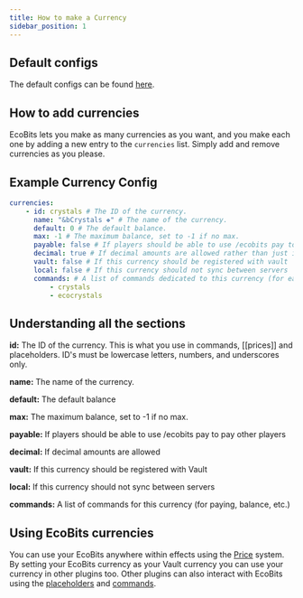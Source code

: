 ```yaml
---
title: How to make a Currency
sidebar_position: 1
---
```


## Default configs

The default configs can be found [here](https://github.com/Auxilor/EcoBits/blob/master/eco-core/core-plugin/src/main/resources/config.yml).

## How to add currencies

EcoBits lets you make as many currencies as you want, and you make each one by adding a new
entry to the `currencies` list. Simply add and remove currencies as you please.

## Example Currency Config

```yaml
currencies:
    - id: crystals # The ID of the currency.
      name: "&bCrystals ❖" # The name of the currency.
      default: 0 # The default balance.
      max: -1 # The maximum balance, set to -1 if no max.
      payable: false # If players should be able to use /ecobits pay to pay other players
      decimal: true # If decimal amounts are allowed rather than just integer amounts
      vault: false # If this currency should be registered with vault
      local: false # If this currency should not sync between servers
      commands: # A list of commands dedicated to this currency (for easier paying, checking balance, etc)
          - crystals
          - ecocrystals
```

## Understanding all the sections

**id:** The ID of the currency. This is what you use in commands, [[prices]] and placeholders.
ID's must be lowercase letters, numbers, and underscores only.

**name:** The name of the currency.

**default:** The default balance

**max:** The maximum balance, set to -1 if no max.

**payable:** If players should be able to use /ecobits pay to pay other players

**decimal:**  If decimal amounts are allowed

**vault:** If this currency should be registered with Vault

**local:** If this currency should not sync between servers

**commands:** A list of commands for this currency (for paying, balance, etc.)

## Using EcoBits currencies

You can use your EcoBits anywhere within effects using the [Price](https://plugins.auxilor.io/all-plugins/prices) system.
By setting your EcoBits currency as your Vault currency you can use your currency in other plugins too. Other plugins can also interact with EcoBits using the [placeholders](https://plugins.auxilor.io/ecobits/placeholderapi) and [commands](https://plugins.auxilor.io/ecobits/commands-and-permissions).